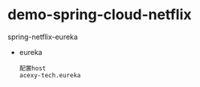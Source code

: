 # demo-spring-cloud-netflix
spring-netflix-eureka

- eureka
  
  ```
  配置host
  acexy-tech.eureka
  ```
